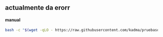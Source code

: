 ## actualmente da erorr

#### manual
```sh
bash -c "$(wget -qLO - https://raw.githubusercontent.com/kadma/pruebasdocker/main/onedrive/cron/script.sh)"
```
